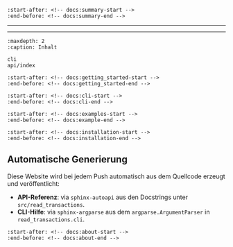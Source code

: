 ```{include} ../Readme.md
:start-after: <!-- docs:summary-start -->
:end-before: <!-- docs:summary-end -->
```

***
***

```{toctree}
:maxdepth: 2
:caption: Inhalt

cli
api/index
```


```{include} ../Readme.md
:start-after: <!-- docs:getting_started-start -->
:end-before: <!-- docs:getting_started-end -->
```

```{include} ../Readme.md
:start-after: <!-- docs:cli-start -->
:end-before: <!-- docs:cli-end -->
```

```{include} ../Readme.md
:start-after: <!-- docs:examples-start -->
:end-before: <!-- docs:example-end -->
```

```{include} ../Readme.md
:start-after: <!-- docs:installation-start -->
:end-before: <!-- docs:installation-end -->
```

## Automatische Generierung


Diese Website wird bei jedem Push automatisch aus dem Quellcode erzeugt und veröffentlicht:
- **API-Referenz**: via `sphinx-autoapi` aus den Docstrings unter `src/read_transactions`.
- **CLI-Hilfe**: via `sphinx-argparse` aus dem `argparse.ArgumentParser` in `read_transactions.cli`.



```{include} ../Readme.md
:start-after: <!-- docs:about-start -->
:end-before: <!-- docs:about-end -->